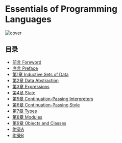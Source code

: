 # Essentials of Programming Languages

<div style="margin: 0 auto;">
  <img src="/images/cover.jpg" title="cover"/>
</div>

## 目录

- [前言 Foreword](content/foreword.md)
- [序言 Preface](content/preface.md)
- [第1章 Inductive Sets of Data](content/ch01.md)
- [第2章 Data Abstraction](content/ch02.md)
- [第3章 Expressions](content/ch03.md)
- [第4章 State](content/ch04.md)
- [第5章 Continuation-Passing Interpreters](content/ch05.md)
- [第6章 Continuation-Passing Style](content/ch06.md)
- [第7章 Types](content/ch07.md)
- [第8章 Modules](content/ch08.md)
- [第9章 Objects and Classes](content/ch09.md)
- [附录A](content/Appendix-A.md)
- [附录B](content/Appendix-B.md)
